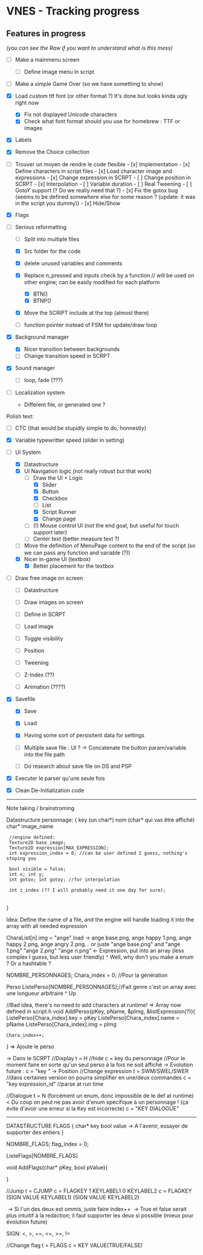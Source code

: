 # VNES - Tracking progress

## Features in progress
*(you can see the Raw if you want to understand what is this mess)*


- [ ] Make a mainmenu screen
  - [ ] Define image menu in script
- [ ] Make a simple Game Over (so we have something to show)

- [x] Load custom ttf font (or other format ?)
  It's done but looks kinda ugly right now
  - [x] Fix not displayed Unicode characters
  - [x] Check what font format should you use for homebrew
      : TTF or images

- [x] Labels

- [x] Remove the Choice collection

- [ ] Trouver un moyen de rendre le code flexible
      - [x] Implementation 
      - [x] Define characters in script files
        - [x] Load character image and expressions
          - [x] Change expression in SCRPT
          - [ ] Change position in SCRPT
              - [x] Interpolation
                - [ ] Variable duration
                - [ ] Real Tweening
                - [ ] GotoY support (? Do we really need that ?)
          - [x] Fix the gotox bug (seems to be defined somewhere else for some reason ? (update: it was in the script you dummy))
          - [x] Hide/Show
  
- [x] Flags
  
- [ ] Serious reformatting
  - [ ] Split into multiple files
  - [x] Src folder for the code
  - [x] delete unused variables and comments
  - [x] Replace n_pressed and inputs check by a function // will be used on other engine; can be easily modified for each platform
    - [x] BTN()
    - [x] BTNP()
  - [x] Move the SCRIPT include at the top (almost there)
  - [ ] function pointer instead of FSM for update/draw loop


- [x] Background manager
  - [x] Nicer transition between backgrounds 
  - [ ] Change transition speed in SCRPT

- [x] Sound manager
    - [ ] loop, fade (???)

- [ ] Localization system
  - Different file, or generated one ?

Polish text:
  - [ ] CTC (that would be stupidly simple to do, honnestly)
  - [x] Variable typewritter speed (slider in setting)
      

- [ ] UI System
  - [x] Datastructure
  - [x] UI Navigation logic (not really robust but that work)
    - [ ] Draw the UI + Logic
      - [x] Slider
      - [x] Button
      - [x] Checkbox
      - [ ] List
      - [x] Script Runner
      - [x] Change page
    - [ ] (!) Mouse control UI (not the end goal, but useful for touch support later)
    - [ ] Center text (better measure text ?)
  - [ ] Move the definition of MenuPage content to the end of the script (so we can pass any function and variable (?)) 
  - [x] Nicer in-game UI (textbox)
    - [x] Better placement for the textbox

- [ ] Draw free image on screen
  - [ ] Datastructure
  - [ ] Draw images on screen
  - [ ] Define in SCRPT
  - [ ] Load image
  - [ ] Toggle visibility
  - [ ] Position
  - [ ] Tweening
  - [ ] Z-Index (??)
  - [ ] Animation (????)

    

- [x] Savefile
  - [x] Save
  - [x] Load
  - [x] Having some sort of persisitent data for settings
  - [ ] Multiple save file : UI ? -> Concatenate the button param/variable into the file path
  - [ ] Do research about save file on DS and PSP 
      
  
- [x] Executer le parser qu'une seule fois

- [x] Clean De-Initialization code


-----
Note taking / brainstroming

Datastructure personnage:
	{
	 key (un char*)
	 nom (char* qui vas être affiché)
	 char* image_name

	 //engine defined:
	 Texture2D base_image;
	 Texture2D expression[MAX_EXPRESSION];
	 int expression_index = 0; //can be user defined I guess, nothing's stoping you
	
	 bool visible = false;
	 int x; int y;
	 int gotox; int gotoy; //for interpolation
	
	 int z_index (?? I will probably need it one day for sure);


​	 
​	}

Idea:
Define the name of a file, and the engine will handle loading it into the array with all needed expression

CharaList[n].img = "ange"
load -> ange base.png, ange happy 1.png, ange happy 2.png, ange angry 2.png...
	or juste "ange base.png" and "ange 1.png" "ange 2.png" "ange n.png" <- Expression, put into an array (less complex I guess, but less user friendly)
																			^ Well, why don't you make a enum ? Or a hashtable ?


NOMBRE_PERSONNAGES;
Chara_index = 0; //Pour la génération

Perso ListePerso[NOMBRE_PERSONNAGES];//Fait genre c'est un array avec une longueur arbitraire
^ Up

//Bad idea, there's no need to add characters at runtime! => Array now defined in script.h
void AddPerso(pKey, pName, &pImg, &listExpression(?)){
	ListePerso[Chara_index].key = pKey
	ListePerso[Chara_index].name = pName
	ListePerso[Chara_index].img = pImg

	Chara_index++;
}
=> Ajoute le perso

-> Dans le SCRPT
//Display
t = H //hide
c = key du personnage //Pour le moment faire en sorte qu'un seul perso à la fois ne soit affiché
	-> Evolution future : c = "key <arg>" -> Position
//Change expression
t = SWM/SWEL/SWER //dans certaines version on pourra simplifier en une/deux commandes
c = "key expression_id" //parse at run time

//Dialogue
t = N (forcément un enum, donc impossible de le def at runtime) < Du coup on peut ne pas avoir d'enum spécifique à un personnage ! (ça évite d'avoir une erreur si la Key est incorrecte)
c = "KEY  DIALOGUE"

-----
DATASTRUCTURE FLAGS
{
	char* key
	bool  value -> A l'avenir, essayer de supporter des entiers
}

NOMBRE_FLAGS;
flag_index = 0;

ListeFlags[NOMBRE_FLAGS]

void AddFlags(char* pKey, bool pValue){

}

//Jump
t = CJUMP
c = FLAGKEY 1 KEYLABEL1 0 KEYLABEL2
c = FLAGKEY (SIGN VALUE KEYLABEL1) (SIGN VALUE KEYLABEL2)

​	-> Si l'un des deux est ommis, juste faire index++
​	-> True et false serait plus intuitif à la redaction; il faut supporter les deux si possible (mieux pour évolution future)

SIGN:
	<, >, ==, <=, >=, !=

//Change flag
t = FLAGS
c = KEY VALUE(TRUE/FALSE)
